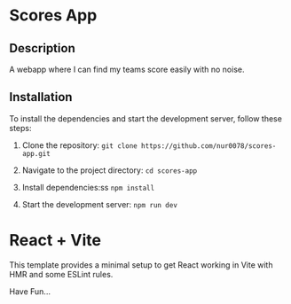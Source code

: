 
# Scores App

## Description

A webapp where I can find my teams score easily with no noise.

## Installation

To install the dependencies and start the development server, follow these steps:

1. Clone the repository:
   `git clone https://github.com/nur0078/scores-app.git`

1. Navigate to the project directory:
`cd scores-app`

1. Install dependencies:ss
`npm install`

1. Start the development server:
`npm run dev`

# React + Vite

This template provides a minimal setup to get React working in Vite with HMR and some ESLint rules.

Have Fun...
